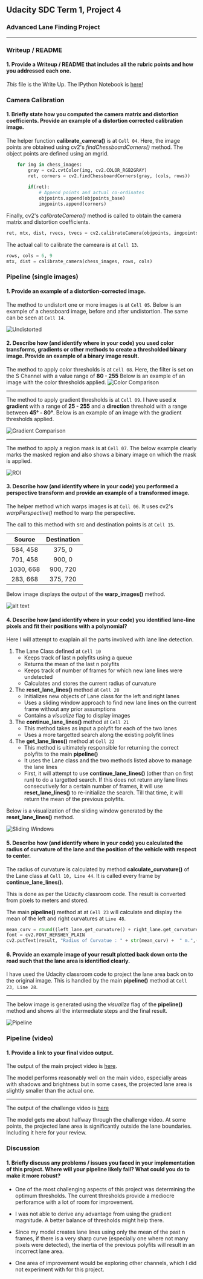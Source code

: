 ## Udacity SDC Term 1, Project 4




### Advanced Lane Finding Project ###
---

### Writeup / README

#### 1. Provide a Writeup / README that includes all the rubric points and how you addressed each one.

*This* file is the Write Up.
The IPython Notebook is [here!](./P4.ipynb)

### Camera Calibration

#### 1. Briefly state how you computed the camera matrix and distortion coefficients. Provide an example of a distortion corrected calibration image.

The helper function **calibrate_camera()** is at `Cell 04`.
Here, the image points are obtained using cv2's *findChessboardCorners()* method. The object points are defined using an mgrid.

```python
    for img in chess_images:
        gray = cv2.cvtColor(img, cv2.COLOR_RGB2GRAY)
        ret, corners = cv2.findChessboardCorners(gray, (cols, rows))
        
        if(ret):
            # Append points and actual co-ordinates
            objpoints.append(objpoints_base)
            imgpoints.append(corners)
```

Finally, cv2's *calibrateCamera()* method is called to obtain the camera matrix and distortion coefficients.

```python
ret, mtx, dist, rvecs, tvecs = cv2.calibrateCamera(objpoints, imgpoints, gray.shape[::-1], None, None)
```

The actual call to calibrate the cameara is at `Cell 13`.

```python
rows, cols = 6, 9
mtx, dist = calibrate_camera(chess_images, rows, cols)
```

### Pipeline (single images)

#### 1. Provide an example of a distortion-corrected image.

The method to undistort one or more images is at `Cell 05`.
Below is an example of a chessboard image, before and after undistortion. The same can be seen at `Cell 14`.

![Undistorted](markdown_images/01_undistorted_comparison.JPG)

#### 2. Describe how (and identify where in your code) you used color transforms, gradients or other methods to create a thresholded binary image.  Provide an example of a binary image result.

The method to apply color thresholds is at `Cell 08`.
Here, the filter is set on the S Channel with a value range of **80 - 255**
Below is an example of an image with the color thresholds applied.
![Color Comparison](markdown_images/02_color_comparison.JPG)

---

The method to apply gradient thresholds is at `Cell 09`.
I have used **x gradient** with a range of **25 - 255** and a **direction** threshold with a range between **45° - 80°**.
Below is an example of an image with the gradient thresholds applied.

![Gradient Comparison](markdown_images/03_gradient_comparison.JPG)

---

The method to apply a region mask is at `Cell 07`.
The below example clearly marks the masked region and also shows a binary image on which the mask is applied. 

![ROI](markdown_images/04_roi.png)

#### 3. Describe how (and identify where in your code) you performed a perspective transform and provide an example of a transformed image.

The helper method which warps images is at `Cell 06`.
It uses cv2's *warpPerspective()* method to warp the perspective.

The call to this method with src and destination points is at `Cell 15`.

| Source        | Destination   | 
|:-------------:|:-------------:| 
| 584, 458      | 375, 0       | 
| 701, 458    | 900, 0   |
| 1030, 668   | 900, 720     |
| 283, 668     | 375, 720      |

Below image displays the output of the **warp_images()** method.

![alt text](markdown_images/05_warped.png)

#### 4. Describe how (and identify where in your code) you identified lane-line pixels and fit their positions with a polynomial?

Here I will attempt to exaplain all the parts involved with lane line detection.

1. The Lane Class defined at `Cell 10`
   - Keeps track of last n polyfits using a queue
   - Returns the mean of the last n polyfits
   - Keeps track of number of frames for which new lane lines were undetected
   - Calculates and stores the current radius of curvature
 2. The **reset_lane_lines()** method at `Cell 20`
     - Initializes new objects of Lane class for the left and right lanes
     - Uses a sliding window approach to find new lane lines on the current frame without any prior assumptions
     - Contains a *visualize* flag to display images
3. The **continue_lane_lines()** method at `Cell 21`
   - This method takes as input a polyfit for each of the two lanes
   - Uses a more targetted search along the existing polyfit lines
4. The **get_lane_lines()** method at `Cell 22`
   - This method is ultimately responsible for returning the correct polyfits to the main **pipeline()**
   - It uses the Lane class and the two methods listed above to manage the lane lines
   - First, it will attempt to use **continue_lane_lines()** (other than on first run) to do a targetted search. If this does not return any lane lines consecutively for a certain number of frames, it will use **reset_lane_lines()** to re-initialize the search. Till that time, it will return the mean of the previous polyfits.
   
Below is a visualization of the sliding window generated by the **reset_lane_lines()** method.

![Sliding Windows](markdown_images/06_sliding_windows)


#### 5. Describe how (and identify where in your code) you calculated the radius of curvature of the lane and the position of the vehicle with respect to center.

The radius of curvature is calculated by method **calculate_curvature()** of the Lane class at `Cell 10, Line 44`. It is called every frame by **continue_lane_lines()**.

This is done as per the Udacity classroom code. The result is converted from pixels to meters and stored.

The main **pipeline()** method at at `Cell 23` will calculate and display the mean of the left and right curvatures at `Line 48`.

```python
mean_curv = round((left_lane.get_curvature() + right_lane.get_curvature())/2, 2)
font = cv2.FONT_HERSHEY_PLAIN
cv2.putText(result, "Radius of Curvatue : " + str(mean_curv) +  " m.",(30,50), font, 3, (0,0,255), thickness=4)
```

#### 6. Provide an example image of your result plotted back down onto the road such that the lane area is identified clearly.

I have used the Udacity classroom code to project the lane area back on to the original image. This is handled by the main **pipeline()** method at `Cell 23, Line 28`.

---

The below image is generated using the *visualize* flag of the **pipeline()** method and shows all the intermediate steps and the final result.

![Pipeline](markdown_images/07_pipeline.png)

### Pipeline (video)

#### 1. Provide a link to your final video output.

The output of the main project video is [here](test_videos_output/project_video_output.mp4).

The model performs reasonably well on the main video, especially areas with shadows and brightness but in some cases, the projected lane area is slightly smaller than the actual one.

---

The output of the challenge video is [here](test_videos_output/challenge_video_output.mp4)

The model gets me about halfway through the challenge video. At some points, the projected lane area is significantly outside the lane boundaries. Including it here for your review.

### Discussion

#### 1. Briefly discuss any problems / issues you faced in your implementation of this project.  Where will your pipeline likely fail?  What could you do to make it more robust?

* One of the most challenging aspects of this project was determining the optimum thresholds. The current thresholds provide a mediocre perforamce with a lot of room for improvement. 

* I was not able to derive any advantage from using the gradient magnitude. A better balance of thresholds might help there.

* Since my model creates lane lines using only the mean of the past n frames, if there is a very sharp curve (especially one where not many pixels were detected), the inertia of the previous polyfits will result in an incorrect lane area.

* One area of improvement would be exploring other channels, which I did not experiment with for this project.
